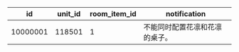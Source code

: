 |id|unit_id|room_item_id|notification|
| --- | --- | --- | --- |
|10000001|118501|1|不能同时配置花凛和花凛的桌子。|